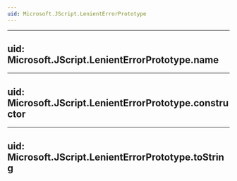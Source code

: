 ```yaml
---
uid: Microsoft.JScript.LenientErrorPrototype
---
```


---
uid: Microsoft.JScript.LenientErrorPrototype.name
---

---
uid: Microsoft.JScript.LenientErrorPrototype.constructor
---

---
uid: Microsoft.JScript.LenientErrorPrototype.toString
---
